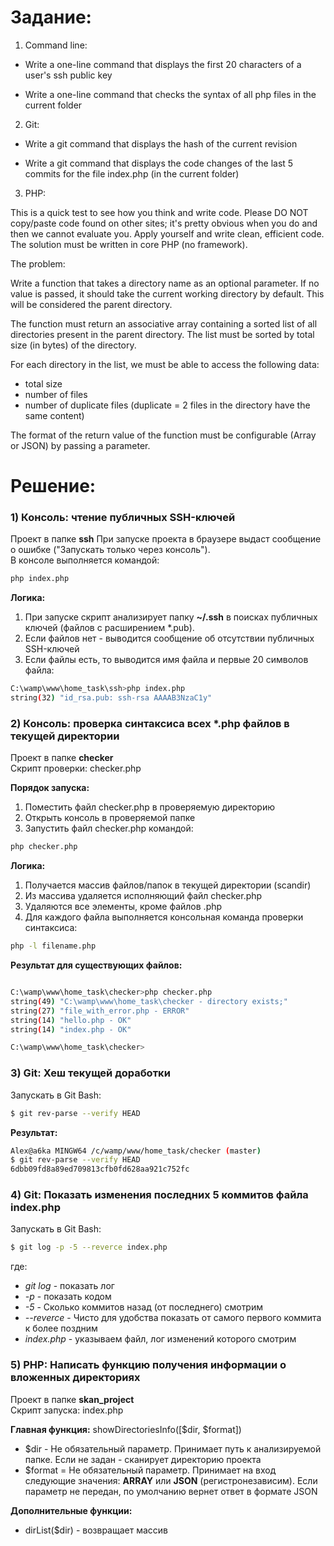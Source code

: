 # Задание:

1) Command line:

- Write a one-line command that displays the first 20 characters of a user's ssh public key

- Write a one-line command that checks the syntax of all php files in the current folder


2) Git:

- Write a git command that displays the hash of the current revision

- Write a git command that displays the code changes of the last 5 commits for the file index.php (in the current folder)


3) PHP:

This is a quick test to see how you think and write code.
Please DO NOT copy/paste code found on other sites; it's pretty obvious when you do and then we cannot evaluate you.
Apply yourself and write clean, efficient code.
The solution must be written in core PHP (no framework).

The problem:

Write a function that takes a directory name as an optional parameter.
If no value is passed, it should take the current working directory by default.
This will be considered the parent directory.

The function must return an associative array containing a sorted list of all directories present in the parent directory.
The list must be sorted by total size (in bytes) of the directory.

For each directory in the list, we must be able to access the following data:
- total size
- number of files
- number of duplicate files (duplicate = 2 files in the directory have the same content)

The format of the return value of the function must be configurable (Array or JSON) by passing a parameter.

# Решение:

### 1) Консоль: чтение публичных SSH-ключей
Проект в папке **ssh**
При запуске проекта в браузере выдаст сообщение о ошибке ("Запускать только через консоль").  
В консоле выполняется командой: 
```sh
php index.php 
```
**Логика:**  
1) При запуске скрипт анализирует папку **~/.ssh** в поисках публичных ключей (файлов с расширением *.pub).  
2) Если файлов нет - выводится сообщение об отсутствии публичных SSH-ключей  
3) Если файлы есть, то выводится имя файла и первые 20 символов файла:  
```sh
C:\wamp\www\home_task\ssh>php index.php
string(32) "id_rsa.pub: ssh-rsa AAAAB3NzaC1y"
```

### 2) Консоль: проверка синтаксиса всех *.php файлов в текущей директории
Проект в папке **checker**  
Скрипт проверки: checker.php

**Порядок запуска:**  
1. Поместить файл checker.php в проверяемую директорию  
2. Открыть консоль в проверяемой папке
3. Запустить файл checker.php командой:
```sh
php checker.php 
```
**Логика:**  
1) Получается массив файлов/папок в текущей директории (scandir)  
2) Из массива удаляется исполняющий файл checker.php  
3) Удаляются все элементы, кроме файлов .php  
4) Для каждого файла выполняется консольная команда проверки синтаксиса:
```sh
php -l filename.php
```

**Результат для существующих файлов:**  
```sh

C:\wamp\www\home_task\checker>php checker.php
string(49) "C:\wamp\www\home_task\checker - directory exists;"
string(27) "file_with_error.php - ERROR"
string(14) "hello.php - OK"
string(14) "index.php - OK"

C:\wamp\www\home_task\checker>
```

### 3) Git: Хеш текущей доработки
Запускать в Git Bash:
```sh
$ git rev-parse --verify HEAD
```
**Результат:**  
```sh
Alex@a6ka MINGW64 /c/wamp/www/home_task/checker (master)
$ git rev-parse --verify HEAD
6dbb09fd8a89ed709813cfb0fd628aa921c752fc
```

### 4) Git: Показать изменения последних 5 коммитов файла index.php
Запускать в Git Bash:
```sh
$ git log -p -5 --reverce index.php
```
где:
* _git log_ - показать лог
* _-p_ - показать кодом
* _-5_ - Сколько коммитов назад (от последнего) смотрим
* _--reverce_ - Чисто для удобства показать от самого первого коммита к более поздним
* _index.php_ - указываем файл, лог изменений которого смотрим

### 5) PHP: Написать функцию получения информации о вложенных директориях
Проект в папке **skan_project**  
Скрипт запуска: index.php  
  
**Главная функция:** showDirectoriesInfo([$dir, $format])  
* $dir - Не обязательный параметр. Принимает путь к анализируемой папке. Если не задан - сканирует директорию проекта
* $format = Не обязательный параметр. Принимает на вход следующие значения: **ARRAY** или **JSON** (регистронезависим). Если параметр не передан, по умолчанию вернет ответ в формате JSON  

**Дополнительные функции:**
* dirList($dir) - возвращает массив
